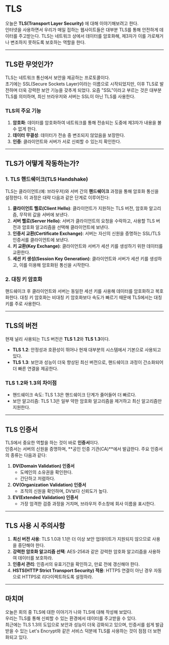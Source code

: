 # TLS

오늘은 **TLS(Transport Layer Security)** 에 대해 이야기해보려고 한다.  
인터넷을 사용하면서 우리가 매일 접하는 웹사이트들은 대부분 TLS를 통해 안전하게 데이터를 주고받는다. TLS는 네트워크 상에서 데이터를 암호화해, 제3자가 이를 가로채거나 변조하지 못하도록 보호하는 역할을 한다.

---

## TLS란 무엇인가?

TLS는 네트워크 통신에서 보안을 제공하는 프로토콜이다.  
초기에는 SSL(Secure Sockets Layer)이라는 이름으로 시작되었지만, 이후 TLS로 발전하며 더욱 강력한 보안 기능을 갖추게 되었다. 요즘 "SSL"이라고 부르는 것은 대부분 TLS를 의미하며, 최신 브라우저와 서버는 SSL이 아닌 TLS를 사용한다.

### TLS의 주요 기능
1. **암호화**: 데이터를 암호화하여 네트워크를 통해 전송되는 도중에 제3자가 내용을 볼 수 없게 한다.
2. **데이터 무결성**: 데이터가 전송 중 변조되지 않았음을 보장한다.
3. **인증**: 클라이언트와 서버가 서로 신뢰할 수 있는지 확인한다.

---

## TLS가 어떻게 작동하는가?

### 1. TLS 핸드쉐이크(TLS Handshake)
TLS는 클라이언트(예: 브라우저)와 서버 간의 **핸드쉐이크** 과정을 통해 암호화 통신을 설정한다. 이 과정은 대략 다음과 같은 단계로 이루어진다:
1. **클라이언트 헬로(Client Hello)**: 클라이언트가 지원하는 TLS 버전, 암호화 알고리즘, 무작위 값을 서버에 보낸다.
2. **서버 헬로(Server Hello)**: 서버가 클라이언트의 요청을 수락하고, 사용할 TLS 버전과 암호화 알고리즘을 선택해 클라이언트에 보낸다.
3. **인증서 교환(Certificate Exchange)**: 서버는 자신의 신원을 증명하는 SSL/TLS 인증서를 클라이언트에 보낸다.
4. **키 교환(Key Exchange)**: 클라이언트와 서버가 세션 키를 생성하기 위한 데이터를 교환한다.
5. **세션 키 생성(Session Key Generation)**: 클라이언트와 서버가 세션 키를 생성하고, 이를 이용해 암호화된 통신을 시작한다.

### 2. 대칭 키 암호화
핸드쉐이크 후 클라이언트와 서버는 동일한 세션 키를 사용해 데이터를 암호화하고 복호화한다. 대칭 키 암호화는 비대칭 키 암호화보다 속도가 빠르기 때문에 TLS에서는 대칭 키를 주로 사용한다.

---

## TLS의 버전

현재 널리 사용되는 TLS 버전은 **TLS 1.2**와 **TLS 1.3**이다.

- **TLS 1.2**: 안정성과 호환성이 뛰어나 현재 대부분의 시스템에서 기본으로 사용되고 있다.
- **TLS 1.3**: 보안과 성능이 더욱 향상된 최신 버전으로, 핸드쉐이크 과정이 간소화되어 더 빠른 연결을 제공한다.

### TLS 1.2와 1.3의 차이점
- 핸드쉐이크 속도: TLS 1.3은 핸드쉐이크 단계가 줄어들어 더 빠르다.
- 보안 알고리즘: TLS 1.3은 일부 약한 암호화 알고리즘을 제거하고 최신 알고리즘만 지원한다.

---

## TLS 인증서

TLS에서 중요한 역할을 하는 것이 바로 **인증서**이다.  
인증서는 서버의 신원을 증명하며, **공인 인증 기관(CA)**에서 발급한다. 주요 인증서의 종류는 다음과 같다:

1. **DV(Domain Validation) 인증서**  
   - 도메인의 소유권을 확인한다.
   - 간단하고 저렴하다.
2. **OV(Organization Validation) 인증서**  
   - 조직의 신원을 확인하며, DV보다 신뢰도가 높다.
3. **EV(Extended Validation) 인증서**  
   - 가장 엄격한 검증 과정을 거치며, 브라우저 주소창에 회사 이름을 표시한다.

---

## TLS 사용 시 주의사항

1. **최신 버전 사용**: TLS 1.0과 1.1은 더 이상 보안 업데이트가 지원되지 않으므로 사용을 중단해야 한다.
2. **강력한 암호화 알고리즘 선택**: AES-256과 같은 강력한 암호화 알고리즘을 사용하여 데이터를 보호하라.
3. **인증서 관리**: 인증서의 유효기간을 확인하고, 만료 전에 갱신해야 한다.
4. **HSTS(HTTP Strict Transport Security) 적용**: HTTPS 연결이 아닌 경우 자동으로 HTTPS로 리다이렉트하도록 설정하라.

---

## 마치며

오늘은 회의 중 TLS에 대한 이야기가 나와 TLS에 대해 작성해 보았다.  
우리는 TLS를 통해 신뢰할 수 있는 환경에서 데이터를 주고받을 수 있다.  
최근에는 TLS 1.3의 도입으로 보안과 성능이 더욱 강화되고 있으며, 인증서를 쉽게 발급받을 수 있는 Let's Encrypt와 같은 서비스 덕분에 TLS를 사용하는 것이 점점 더 보편화되고 있다.